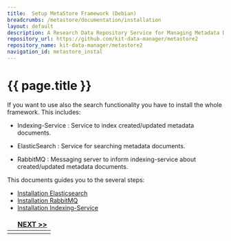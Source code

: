 ```yaml
---
title:  Setup MetaStore Framework (Debian)
breadcrumbs: /metastore/documentation/installation
layout: default
description: A Research Data Repository Service for Managing Metadata Documents based on JSON or XML.
repository_url: https://github.com/kit-data-manager/metastore2
repository_name: kit-data-manager/metastore2
navigation_id: metastore_instal
---
```


# {{ page.title }} 
If you want to use also the search functionality you have to install the whole framework.
This includes:
- Indexing-Service
: Service to index created/updated metadata documents.

- ElasticSearch
: Service for searching metadata documents.

- RabbitMQ
: Messaging server to inform indexing-service about created/updated metadata documents.

This documents guides you to the several steps:
- [Installation Elasticsearch](setup-elasticsearch.html)
- [Installation RabbitMQ](setup-rabbitMq.html)
- [Installation Indexing-Service](setup-indexing.html)


<style>
td, th {
   border: none!important;
}
</style>
| |[NEXT >>](setup-elasticsearch.html)|
|:----|----:|
| | |
